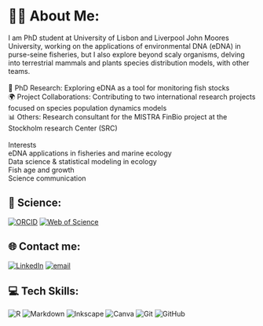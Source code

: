 # 🎣🐡 About Me:
I am PhD student at University of Lisbon and Liverpool John Moores University, working on the applications of environmental DNA (eDNA) in purse-seine fisheries, but I also explore beyond scaly organisms, delving into terrestrial mammals and plants species distribution models, with other teams.<br><br>🔬 PhD Research: Exploring eDNA as a tool for monitoring fish stocks<br>🌍 Project Collaborations: Contributing to two international research projects focused on species population dynamics models<br>📊 Others: Research consultant for the MISTRA FinBio project at the Stockholm research Center (SRC)<br><br>Interests<br>eDNA applications in fisheries and marine ecology<br>Data science & statistical modeling in ecology<br>Fish age and growth<br>Science communication<br>

## 🧪 Science:
[![ORCID](https://img.shields.io/badge/ORCID-%2300A66F.svg?style=for-the-badge&logo=orcid&logoColor=white)](https://orcid.org/0009-0009-4578-7381) [![Web of Science](https://img.shields.io/badge/Web%20of%20Science-%23F58025.svg?style=for-the-badge&logo=clarivate&logoColor=white)](https://www.webofscience.com/wos/author/record/KYP-5517-2024)

## 🌐 Contact me:
[![LinkedIn](https://img.shields.io/badge/LinkedIn-%230077B5.svg?logo=linkedin&logoColor=white)](https://www.linkedin.com/in/maria-in%C3%AAs-silva-b16b04208/) [![email](https://img.shields.io/badge/Email-D14836?logo=gmail&logoColor=white)](mailto:misilva@ciencias.ulisboa.pt) 

## 💻 Tech Skills:
![R](https://img.shields.io/badge/r-%23276DC3.svg?style=for-the-badge&logo=r&logoColor=white) ![Markdown](https://img.shields.io/badge/markdown-%23000000.svg?style=for-the-badge&logo=markdown&logoColor=white) ![Inkscape](https://img.shields.io/badge/Inkscape-e0e0e0?style=for-the-badge&logo=inkscape&logoColor=080A13) ![Canva](https://img.shields.io/badge/Canva-%2300C4CC.svg?style=for-the-badge&logo=Canva&logoColor=white) ![Git](https://img.shields.io/badge/git-%23F05033.svg?style=for-the-badge&logo=git&logoColor=white) ![GitHub](https://img.shields.io/badge/github-%23121011.svg?style=for-the-badge&logo=github&logoColor=white)
